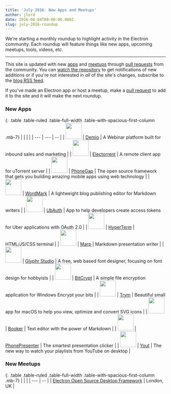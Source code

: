 ```yaml
---
title: 'July 2016: New Apps and Meetups'
author: jlord
date: 2016-08-04T00:00:00.000Z
slug: july-2016-roundup
---
```

We're starting a monthly roundup to highlight activity in the Electron community. Each roundup will feature things like new apps, upcoming meetups, tools, videos, etc.

---

This site is updated with new [apps](https://electronjs.org/apps) and [meetups](https://electronjs.org/community) through [pull requests](https://github.com/electron/electronjs.org/pulls) from the community. You can [watch the repository](https://github.com/electron/electronjs.org) to get notifications of new additions or if you're not interested in _all_ of the site's changes, subscribe to the [blog RSS feed](https://electronjs.org/feed.xml).

If you've made an Electron app or host a meetup, make a [pull request](https://github.com/electron/electronjs.org) to add it to the site and it will make the next roundup.

### New Apps

{: .table .table-ruled .table-full-width .table-with-spacious-first-column .mb-7}
| |  |  |
| --- | --- | -- |
| <img src="/images/apps/demio.png" width="50"/> | [Demio](https://demio.com) | A Webinar platform built for inbound sales and marketing |
| <img src="/images/apps/electorrent.png" width="50"/> | [Electorrent](https://github.com/Tympanix/Electorrent) | A remote client app for uTorrent server |
| <img src="/images/apps/phonegap.png" width="50"/> | [PhoneGap](http://phonegap.com/products/#desktop-app-section) | The open source framework that gets you building amazing mobile apps using web technology |
| <img src="/images/apps/wordmark.png" width="50"/> | [WordMark](http://wordmarkapp.com) |  A lightweight blog publishing editor for Markdown writers |
| <img src="/images/apps/ubauth.png" width="50"/> | [UbAuth](http://ubauth.enytc.com) | App to help developers create access tokens for Uber applications with OAuth 2.0 |
| <img src="/images/apps/hyperterm.png" width="50"/> | [HyperTerm](https://hyperterm.org) | HTML/JS/CSS terminal |
| <img src="/images/apps/marp.png" width="50"/> | [Marp](https://yhatt.github.io/marp) | Markdown presentation writer |
| <img src="/images/apps/glyphrstudio.png" width="50"/> | [Glyphr Studio](https://github.com/glyphr-studio/Glyphr-Studio-Desktop) | A free, web based font designer, focusing on font design for hobbyists |
| <img src="/images/apps/bitcrypt.png" width="50"/> | [BitCrypt](https://github.com/Nazgul07/BitCrypt) | A simple file encryption application for Windows Encrypt your bits |
| <img src="/images/apps/trym.png" width="50"/> | [Trym](http://kontentapps.com/trym) | Beautiful small app for macOS to help you view, optimize and convert SVG icons |
| <img src="/images/apps/booker.png" width="50"/> | [Booker](http://apps.meamka.me/booker) | Text editor with the power of Markdown |
| <img src="/images/apps/phonepresenter.png" width="50"/> | [PhonePresenter](https://phonepresenter.com) | The smartest presentation clicker |
| <img src="/images/apps/yout-player.png" width="50"/> | [Yout](https://youtplayer.github.io) | The new way to watch your playlists from YouTube on desktop |

### New Meetups

{: .table .table-ruled .table-full-width .table-with-spacious-first-column .mb-7}
|  |  |
| --- | -- |
| [Electron Open Source Desktop Framework](http://www.meetup.com/Electron-Open-Source-Desktop-Framework/) | London, UK |
